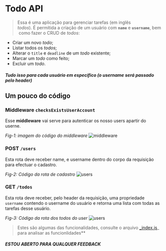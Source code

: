 # Todo API

> Essa é uma aplicação para gerenciar tarefas (em inglês *todos*). É permitida a criação de um usuário com **`name`** e **`username`**, bem como fazer o CRUD de *todos*:

- Criar um novo *todo*;
- Listar todos os *todos*;
- Alterar o `title` e `deadline` de um *todo* existente;
- Marcar um *todo* como feito;
- Excluir um *todo*.


##### *Tudo isso para cada usuário em específico (o username será passado pelo header)*

## Um pouco do código
### Middleware  ``checksExistsUserAccount``

Esse **middleware** vai serve para autenticar os nosso users apartir do userne.

*Fig-1: imagem do código do middleware*
![middleware](readm_images/middleware.PNG)


### POST ``/users``
Esta rota deve receber name, e username dentro do corpo da requisição para efectuar o cadastro.

*Fig-2: Código da rota de cadastro*
![users](readm_images/createuser.PNG)

### GET ``/todos``

Esta rota deve receber, pelo header da requisição, uma propriedade `username` contendo o username do usuário e retorna uma lista com todas as tarefas desse usuário.

*Fig-3: Código da rota dos todos do user*
![users](readm_images/listTodo.PNG)

> Estes são algumas das funcionalidades, consulte o arquivo [_index.js](src/index.js)_ para analisar as funcionlidades**


#### _ESTOU ABERTO PARA QUALQUER FEEDBACK_